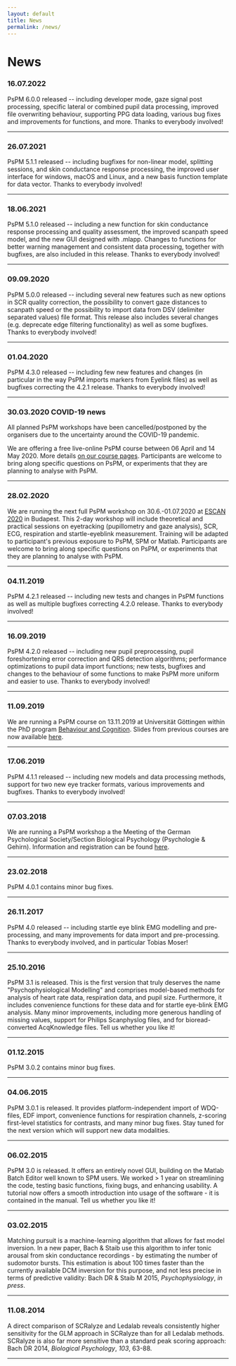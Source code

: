 ```yaml
---
layout: default
title: News
permalink: /news/
---
```


# News

### 16.07.2022

PsPM 6.0.0 released -- including developer mode, gaze signal post processing, specific lateral or combined pupil data processing, improved file overwriting behaviour, supporting PPG data loading, various bug fixes and improvements for functions, and more. Thanks to everybody involved!

---

### 26.07.2021

PsPM 5.1.1 released -- including bugfixes for non-linear model, splitting sessions, and skin conductance response processing, the improved user interface for windows, macOS and Linux, and a new basis function template for data vector. Thanks to everybody involved!

---

### 18.06.2021

PsPM 5.1.0 released -- including a new function for skin conductance response processing and quality assessment, the improved scanpath speed model, and the new GUI designed with .mlapp. Changes to functions for better warning management and consistent data processing, together with bugfixes, are also included in this release. Thanks to everybody involved!

---

### 09.09.2020

PsPM 5.0.0 released -- including several new features such as new options in SCR quality correction, the possibility to convert gaze distances to scanpath speed or the possibility to import data from DSV (delimiter separated values) file format. This release also includes several changes (e.g. deprecate edge filtering functionality) as well as some bugfixes. Thanks to everybody involved!

---

### 01.04.2020

PsPM 4.3.0 released -- including few new features and changes (in particular in the way PsPM imports markers from Eyelink files) as well as bugfixes correcting the 4.2.1 release. Thanks to everybody involved!

---

### 30.03.2020 COVID-19 news
All planned PsPM workshops have been cancelled/postponed by the organisers due to the uncertainty around the COVID-19 pandemic. 

We are offering a free live-online PsPM course between 06 April and 14 May 2020. More details [on our course pages](https://bachlab.github.io/PsPM/courses/). Participants are welcome to bring along specific questions on PsPM, or experiments that they are planning to analyse with PsPM.

---

### 28.02.2020

We are running the next full PsPM workshop on 30.6.-01.07.2020 at [ESCAN 2020](http://www.escan2020.eu/) in Budapest. This 2-day workshop will include theoretical and practical sessions on eyetracking (pupillometry and gaze analysis), SCR, ECG, respiration and startle-eyeblink measurement. Training will be adapted to participant's previous exposure to PsPM, SPM or Matlab. Participants are welcome to bring along specific questions on PsPM, or experiments that they are planning to analyse with PsPM.

---

### 04.11.2019

PsPM 4.2.1 released -- including new tests and changes in PsPM functions as well as multiple bugfixes correcting 4.2.0 release. Thanks to everybody involved!

---

### 16.09.2019

PsPM 4.2.0 released -- including new pupil preprocessing, pupil foreshortening error correction and QRS detection algorithms; performance optimizations to pupil data import functions; new tests, bugfixes and changes to the behaviour of some functions to make PsPM more uniform and easier to use. Thanks to everybody involved!

---

### 11.09.2019

We are running a PsPM course on 13.11.2019 at Universität Göttingen within the PhD program <a href="https://www.uni-goettingen.de/de/217295.html">Behaviour and Cognition</a>. Slides from previous courses are now available <a title="Courses" href="http://pspm.sourceforge.net/courses/">here</a>.

---

### 17.06.2019

PsPM 4.1.1 released -- including new models and data processing methods, support for two new eye tracker formats, various improvements and bugfixes. Thanks to everybody involved!

---

### 07.03.2018

We are running a PsPM workshop a the Meeting of the German Psychological Society/Section Biological Psychology (Psychologie &amp; Gehirn). Information and registration can be found <a href="https://www.pug2018.de/Giessen/?page_id=671&amp;lang=en">here</a>.

---

### 23.02.2018

PsPM 4.0.1 contains minor bug fixes.

---

### 26.11.2017

PsPM 4.0 released -- including startle eye blink EMG modelling and pre-processing, and many improvements for data import and pre-processing. Thanks to everybody involved, and in particular Tobias Moser!

---

### 25.10.2016

PsPM 3.1 is released. This is the first version that truly deserves the name "Psychophysiological Modelling" and comprises model-based methods for analysis of heart rate data, respiration data, and pupil size. Furthermore, it includes convenience functions for these data and for startle eye-blink EMG analysis. Many minor improvements, including more generous handling of missing values, support for Philips Scanphyslog files, and for bioread-converted AcqKnowledge files. Tell us whether you like it!

---

### 01.12.2015

PsPM 3.0.2 contains minor bug fixes.

---

### 04.06.2015

PsPM 3.0.1 is released. It provides platform-independent import of WDQ-files, EDF import, convenience functions for respiration channels, z-scoring first-level statistics for contrasts, and many minor bug fixes. Stay tuned for the next version which will support new data modalities.

---

### 06.02.2015

PsPM 3.0 is released. It offers an entirely novel GUI, building on the Matlab Batch Editor well known to SPM users. We worked &gt; 1 year on streamlining the code, testing basic functions, fixing bugs, and enhancing usability. A tutorial now offers a smooth introduction into usage of the software - it is contained in the manual. Tell us whether you like it!

---

### 03.02.2015

Matching pursuit is a machine-learning algorithm that allows for fast model inversion. In a new paper, Bach &amp; Staib use this algorithm to infer tonic arousal from skin conductance recordings - by estimating the number of sudomotor bursts. This estimation is about 100 times faster than the currently available DCM inversion for this purpose, and not less precise in terms of predictive validity: Bach DR &amp; Staib M 2015, <em>Psychophysiology</em>, <em>in press</em>.

---

### 11.08.2014

A direct comparison of SCRalyze and Ledalab reveals consistently higher sensitivity for the GLM approach in SCRalyze than for all Ledalab methods. SCRalyze is also far more sensitive than a standard peak scoring approach: Bach DR 2014, <em>Biological Psychology</em>, <em>103</em>, 63-88.

---
